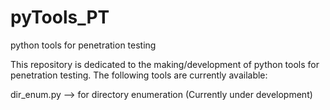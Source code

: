 # pyTools_PT
python tools for penetration testing

This repository is dedicated to the making/development of python tools for penetration testing.
The following tools are currently available:

dir_enum.py --> for directory enumeration (Currently under development)
